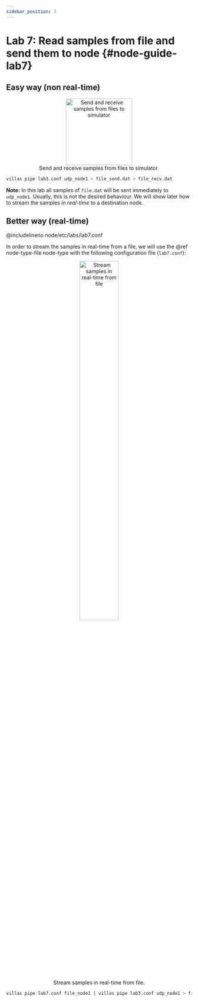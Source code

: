 ```yaml
---
sidebar_position: 7
---
```


# Lab 7: Read samples from file and send them to node  {#node-guide-lab7}

## Easy way (non real-time)

<figure align="center">
    <img alt="Send and receive samples from files to simulator" src="/img/dia/villas_pipe_file2.svg" height="180px" />
    <figcaption>Send and receive samples from files to simulator.</figcaption>
</figure>

```bash
villas pipe lab3.conf udp_node1 < file_send.dat > file_recv.dat
```

**Note:** In this lab all samples of `file.dat` will be sent immediately to `udp_node1`.
Usually, this is not the desired behaviour.
We will show later how to stream the samples _in real-time_ to a destination node.

## Better way (real-time)

@includelineno node/etc/labs/lab7.conf

In order to stream the samples in real-time from a file, we will use the @ref node-type-file node-type with the following configuration file (`lab7.conf`):

<figure align="center">
    <img alt="Stream samples in real-time from file" src="/img/dia/villas_pipe_file3.svg" width="50%" />
    <figcaption>Stream samples in real-time from file.</figcaption>
</figure>

```bash
villas pipe lab7.conf file_node1 | villas pipe lab3.conf udp_node1 > file_recv.dat
```

<asciinema-player rows="25" cols="500" poster="npt:0:13"  src="/recordings/terminal/villas_pipe_file.json" />
